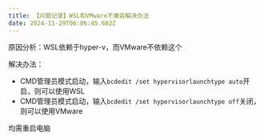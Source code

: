 ```yaml
---
title: 【问题记录】WSL和VMware不兼容解决办法
date: 2024-11-29T06:06:45.602Z
---
```




原因分析：WSL依赖于hyper-v，而VMware不依赖这个

解决办法：
- CMD管理员模式启动，输入`bcdedit /set hypervisorlaunchtype auto`开启，则可以使用WSL
- CMD管理员模式启动，输入`bcdedit /set hypervisorlaunchtype off`关闭，则可以使用VMware

均需重启电脑

